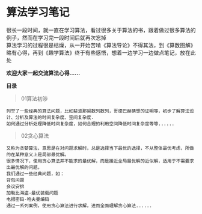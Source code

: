# 算法学习笔记

很长一段时间，就一直在学习算法，看过很多关于算法的书，跟着做过很多算法的例子，然而在学习完一段时间后就再次忘掉   
算法学习的过程很是枯燥，从一开始苦啃《算法导论》不得其法，到《算数图解》略有心得，再到《趣学算法》终于有些感悟，想着一边学习一边做点笔记，放在此处

**欢迎大家一起交流算法心得......**

**目录**
> 01算法初涉  
```
列举了一些经典的算法问题，比如斐波那契数列数列，哥德巴赫猜想的证明等，初步了解算法设计、分析及算法的时间复杂度、空间复杂度.
如何通过分析处理降低时间复杂度，如何合理的利用空间降低时间复杂度等等......   
```   
> 02贪心算法   
```
又称为贪婪算法，意思是在对问题求解时，总是选择当下最优的选择，不从整体最优考虑，所做的在某种意义上是局部最优解。
很多情况下，使用贪心算法并不能求的最优解，而是接近全局最优解的近似解，适用于不需要求出最优解的问题。
我们通过一些经典问题，如：
背包问题
会议安排
加勒比海盗-最优装载问题
电报密码-哈夫曼编码
通过一系列案例，使用贪心算法进行求解，进而全面理解贪心算法......
```


